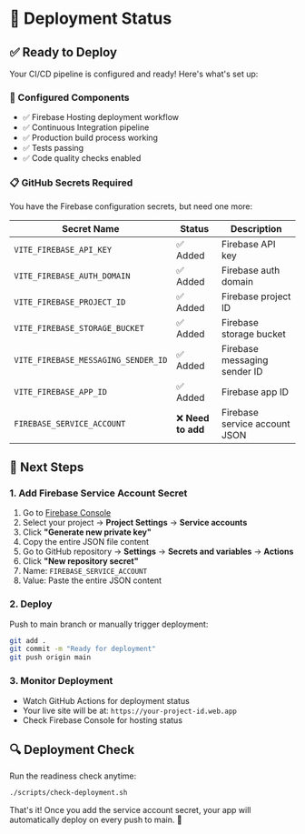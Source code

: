 # 🚀 Deployment Status

## ✅ Ready to Deploy

Your CI/CD pipeline is configured and ready! Here's what's set up:

### 🔧 Configured Components
- ✅ Firebase Hosting deployment workflow
- ✅ Continuous Integration pipeline  
- ✅ Production build process working
- ✅ Tests passing
- ✅ Code quality checks enabled

### 📋 GitHub Secrets Required

You have the Firebase configuration secrets, but need one more:

| Secret Name | Status | Description |
|-------------|--------|-------------|
| `VITE_FIREBASE_API_KEY` | ✅ Added | Firebase API key |
| `VITE_FIREBASE_AUTH_DOMAIN` | ✅ Added | Firebase auth domain |
| `VITE_FIREBASE_PROJECT_ID` | ✅ Added | Firebase project ID |
| `VITE_FIREBASE_STORAGE_BUCKET` | ✅ Added | Firebase storage bucket |
| `VITE_FIREBASE_MESSAGING_SENDER_ID` | ✅ Added | Firebase messaging sender ID |
| `VITE_FIREBASE_APP_ID` | ✅ Added | Firebase app ID |
| `FIREBASE_SERVICE_ACCOUNT` | ❌ **Need to add** | Firebase service account JSON |

## 🎯 Next Steps

### 1. Add Firebase Service Account Secret

1. Go to [Firebase Console](https://console.firebase.google.com/)
2. Select your project → **Project Settings** → **Service accounts**
3. Click **"Generate new private key"**
4. Copy the entire JSON file content
5. Go to GitHub repository → **Settings** → **Secrets and variables** → **Actions**
6. Click **"New repository secret"**
7. Name: `FIREBASE_SERVICE_ACCOUNT`
8. Value: Paste the entire JSON content

### 2. Deploy

Push to main branch or manually trigger deployment:

```bash
git add .
git commit -m "Ready for deployment"
git push origin main
```

### 3. Monitor Deployment

- Watch GitHub Actions for deployment status
- Your live site will be at: `https://your-project-id.web.app`
- Check Firebase Console for hosting status

## 🔍 Deployment Check

Run the readiness check anytime:
```bash
./scripts/check-deployment.sh
```

That's it! Once you add the service account secret, your app will automatically deploy on every push to main. 🚀